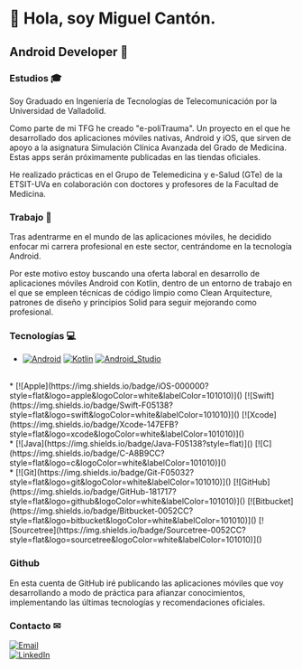 # 👋 Hola, soy Miguel Cantón.

## Android Developer 📱 

### Estudios 🎓

Soy Graduado en Ingeniería de Tecnologías de Telecomunicación por la Universidad de Valladolid.

Como parte de mi TFG he creado "e-poliTrauma". Un proyecto en el que he desarrollado dos aplicaciones móviles nativas, Android y iOS, que sirven de apoyo a la asignatura Simulación Clínica Avanzada del Grado de Medicina. Estas apps serán próximamente publicadas en las tiendas oficiales.

He realizado prácticas en el Grupo de Telemedicina y e-Salud (GTe) de la ETSIT-UVa en colaboración con doctores y profesores de la Facultad de Medicina.

### Trabajo 👷

Tras adentrarme en el mundo de las aplicaciones móviles, he decidido enfocar mi carrera profesional en este sector, centrándome en la tecnología Android.

Por este motivo estoy buscando una oferta laboral en desarrollo de aplicaciones móviles Android con Kotlin, dentro de un entorno de trabajo en el que se empleen técnicas de código limpio como Clean Arquitecture, patrones de diseño y principios Solid para seguir mejorando como profesional.

### Tecnologías 💻

* [![Android](https://img.shields.io/badge/Android-3DDC84?style=flat&logo=android&logoColor=white&labelColor=101010)]()
[![Kotlin](https://img.shields.io/badge/Kotlin-7F52FF?style=flat&logo=kotlin&logoColor=white&labelColor=101010)]()
[![Android_Studio](https://img.shields.io/badge/Android_Studio-3DDC84?style=flat&logo=android-studio&logoColor=white&labelColor=101010)]()
</br>
* [![Apple](https://img.shields.io/badge/iOS-000000?style=flat&logo=apple&logoColor=white&labelColor=101010)]()
[![Swift](https://img.shields.io/badge/Swift-F05138?style=flat&logo=swift&logoColor=white&labelColor=101010)]()
[![Xcode](https://img.shields.io/badge/Xcode-147EFB?style=flat&logo=xcode&logoColor=white&labelColor=101010)]()
</br>
* [![Java](https://img.shields.io/badge/Java-F05138?style=flat)]()
[![C](https://img.shields.io/badge/C-A8B9CC?style=flat&logo=c&logoColor=white&labelColor=101010)]()
</br>
* [![Git](https://img.shields.io/badge/Git-F05032?style=flat&logo=git&logoColor=white&labelColor=101010)]()
[![GitHub](https://img.shields.io/badge/GitHub-181717?style=flat&logo=github&logoColor=white&labelColor=101010)]()
[![Bitbucket](https://img.shields.io/badge/Bitbucket-0052CC?style=flat&logo=bitbucket&logoColor=white&labelColor=101010)]()
[![Sourcetree](https://img.shields.io/badge/Sourcetree-0052CC?style=flat&logo=sourcetree&logoColor=white&labelColor=101010)]()
</br>

### Github


En esta cuenta de GitHub iré publicando las aplicaciones móviles que voy desarrollando a modo de práctica para afianzar conocimientos, implementando las últimas tecnologías y recomendaciones oficiales.

### Contacto ✉
[![Email](https://img.shields.io/badge/miguelcanton97@gmail.com-EA4335?style=for-the-badge&logo=gmail&logoColor=white&labelColor=101010)](mailto:miguelcanton97@gmail.com)
</br>
[![LinkedIn](https://img.shields.io/badge/miguelcantongonzalez-0A66C2?style=for-the-badge&logo=linkedin&logoColor=white&labelColor=101010)](www.linkedin.com/in/miguel-canton-gonzalez)
